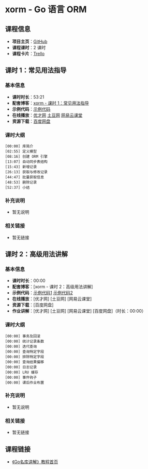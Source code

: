 # xorm - Go 语言 ORM

## 课程信息

- **项目主页**：[GitHub](https://github.com/lunny/xorm)
- **课程课时**：2 课时
- **课程卡片**：[Trello](https://trello.com/c/ZtnCN72d/1-xorm-go-orm)

## 课时 1：常见用法指导

### 基本信息

- **课时时长**：53:21
- **配套博客**：[xorm - 课时 1：常见用法指导](http://wuwen.org/article/28/02-xorm-class1.html)
- **示例代码**：[示例代码](class1/sample)
- **在线播放**：[优才网](http://www.ucai.cn/course/chapter/134/4068/8271) [土豆网](http://www.tudou.com/programs/view/HRUEtXXV_QM/) [网易云课堂](http://study.163.com/course/courseLearn.htm?courseId=510006#/learn/video?lessonId=729063&courseId=510006)
- **资源下载**：[百度网盘](http://pan.baidu.com/s/1qWEY8Lu#dir/path=%2FGo%2FVideo_Courses%2FGo%E5%90%8D%E5%BA%93%E8%AE%B2%E8%A7%A3%2F02-xorm%2Fclass1)

### 课时大纲

	[00:00] 库简介
	[02:55] 定义模型
	[08:16] 创建 ORM 引擎
	[13:07] 自动同步表结构
	[15:43] 新增记录
	[26:13] 获取与修改记录
	[44:47] 批量获取信息
	[48:53] 删除记录
	[52:37] 小结
	
### 补充说明

- 暂无说明

### 相关链接

- 暂无链接

## 课时 2：高级用法讲解

### 基本信息

- **课时时长**：00:00
- **配套博客**：[xorm - 课时 2：高级用法讲解]
- **示例代码**：[示例代码1](class2/sample1) [示例代码2](class2/sample2)
- **在线播放**：[优才网] [土豆网] [网易云课堂]
- **资源下载**：[百度网盘]
- **作业讲解**：[优才网] [土豆网] [网易云课堂] [百度网盘]（时长：00:00）

### 课时大纲

	[00:00] 事务及回滚
	[00:00] 统计记录条数
	[00:00] 迭代查询
	[00:00] 查询特定字段
	[00:00] 排除特定字段
	[00:00] 查询结果偏移
	[00:00] 日志记录
	[00:00] LRU 缓存
	[00:00] 事件钩子
	[00:00] 课后作业布置
	
### 补充说明

- 暂无说明

### 相关链接

- 暂无链接

## 课程链接

- [《Go名库讲解》教程首页](http://unknwon.github.io/go-rock-libraries-showcases/)
